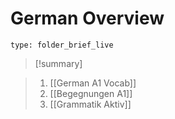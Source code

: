 # German Overview
 
```ccard
type: folder_brief_live
```
> [!summary] 
> 

>1. [[German A1 Vocab]]
>2. [[Begegnungen A1]]
>3. [[Grammatik Aktiv]]
